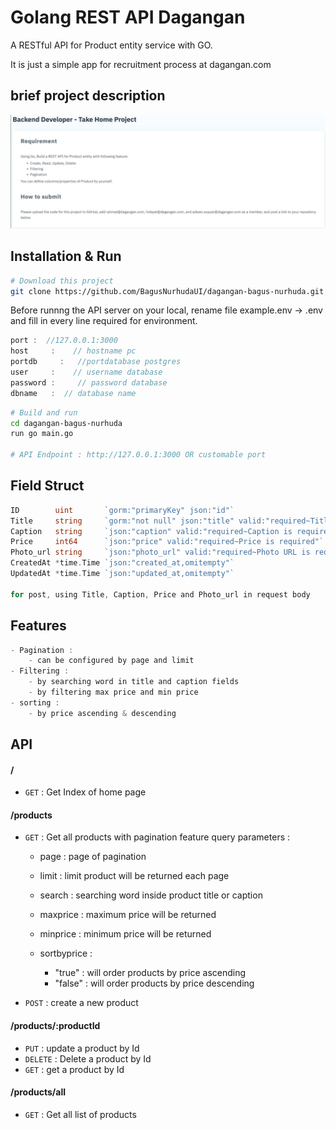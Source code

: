 # Golang REST API Dagangan

A RESTful API for Product entity service with GO.

It is just a simple app for recruitment process at dagangan.com

## brief project description

![](image/2023-04-15-06-39-16.png)

## Installation & Run

```bash
# Download this project
git clone https://github.com/BagusNurhudaUI/dagangan-bagus-nurhuda.git
```

Before runnng the API server on your local, rename file example.env -> .env and fill in every line required for environment.

```go
port :  //127.0.0.1:3000
host     :    // hostname pc
portdb     :   //portdatabase postgres
user     :    // username database
password :     // password database
dbname   :  // database name
```

```bash
# Build and run
cd dagangan-bagus-nurhuda
run go main.go

# API Endpoint : http://127.0.0.1:3000 OR customable port
```

## Field Struct

```go
ID        uint       `gorm:"primaryKey" json:"id"`
Title     string     `gorm:"not null" json:"title" valid:"required~Title is required"`
Caption   string     `json:"caption" valid:"required~Caption is required"`
Price     int64      `json:"price" valid:"required~Price is required"`
Photo_url string     `json:"photo_url" valid:"required~Photo URL is required"`
CreatedAt *time.Time `json:"created_at,omitempty"`
UpdatedAt *time.Time `json:"updated_at,omitempty"`

for post, using Title, Caption, Price and Photo_url in request body
```

## Features

```go
- Pagination :
    - can be configured by page and limit
- Filtering :
    - by searching word in title and caption fields
    - by filtering max price and min price
- sorting :
    - by price ascending & descending

```

## API

#### /

- `GET` : Get Index of home page

#### /products

- `GET` : Get all products with pagination feature
  query parameters :

  - page : page of pagination
  - limit : limit product will be returned each page
  - search : searching word inside product title or caption
  - maxprice : maximum price will be returned
  - minprice : minimum price will be returned
  - sortbyprice :

    - "true" : will order products by price ascending
    - "false" : will order products by price descending

- `POST` : create a new product

#### /products/:productId

- `PUT` : update a product by Id
- `DELETE` : Delete a product by Id
- `GET` : get a product by Id

#### /products/all

- `GET` : Get all list of products
